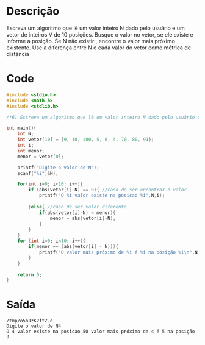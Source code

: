 # Descrição
Escreva um algoritmo que lê um valor inteiro N dado pelo usuário e um vetor de inteiros V de 10 posições. Busque o valor no vetor, se ele existe e informe a posição. Se N não existir , encontre o valor mais próximo existente. Use a diferença entre N e cada valor do vetor como métrica de distância
# Code
```c
#include <stdio.h>
#include <math.h>
#include <stdlib.h>

/*6) Escreva um algoritmo que lê um valor inteiro N dado pelo usuário e um vetor de inteiros V de 10 posições. Busque o valor no vetor, se ele existe e informe a posição. Se N não existir , encontre o valor mais próximo existente. Use a diferença entre N e cada valor do vetor como métrica de distância*/

int main(){
    int N;
    int vetor[10] = {9, 10, 200, 5, 6, 4, 70, 80, 91};
    int i;
    int menor;
    menor = vetor[0];

    printf("Digite o valor de N");
    scanf("%i",&N);

    for(int i=0; i<10; i++){
        if (abs(vetor[i]-N) == 0){ //caso de ser encontrar o valor
            printf("O %i valor existe na posicao %i",N,i);
        
        }else{ //caso de ser valor diferente 
            if(abs(vetor[i]-N) < menor){
                menor = abs(vetor[i]-N);
            }
        }
    }
    for (int i=0; i<10; i++){
        if(menor == (abs(vetor[i] - N))){
            printf("O valor mais próximo de %i é %i na posição %i\n",N,vetor[i], i);
        }
    }

    return 0;
}
```
# Saída
```
/tmp/o5hJzK2ftZ.o
Digite o valor de N4
O 4 valor existe na posicao 5O valor mais próximo de 4 é 5 na posição 3
```
